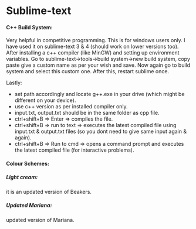 # Sublime-text
#### C++ Build System:
Very helpful in competitive programming. This is for windows users only. I have used it on sublime-text 3 & 4 (should work on lower versions too).
After installing a c++ compiler (like MinGW) and setting up environment variables. Go to sublime-text->tools->build system->new build system, copy paste give a custom name as per your wish and save. Now again go to build system and select this custom one. After this, restart sublime once.

Lastly:
- set path accordingly and locate g++.exe in your drive (which might be different on your device).
- use c++ version as per installed compiler only.
- input.txt, output.txt should be in the same folder as cpp file.
- ctrl+shift+B => Enter => compiles the file.
- ctrl+shift+B => run to text => executes the latest compiled file using input.txt & output.txt files (so you dont need to give same input again & again).
- ctrl+shift+B => Run to cmd => opens a command prompt and executes the latest compiled file (for interactive problems).

#### Colour Schemes:
##### Light cream:
it is an updated version of Beakers.
##### Updated Mariana:
updated version of Mariana.
